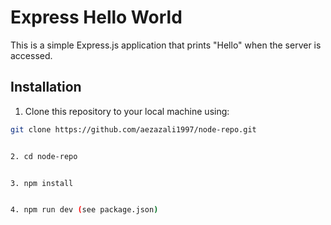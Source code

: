 # Express Hello World

This is a simple Express.js application that prints "Hello" when the server is accessed.

## Installation

1. Clone this repository to your local machine using:

```bash
git clone https://github.com/aezazali1997/node-repo.git


2. cd node-repo


3. npm install


4. npm run dev (see package.json)
